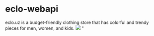 # eclo-webapi
eclo.uz is a budget-friendly clothing store that has colorful and trendy pieces for men, women, and kids.
<img src="https://github.com/eclouz/eclo-webapi/assets/124333197/0b84b328-9e5e-45bb-a01d-9ab469e93c1d">
"
